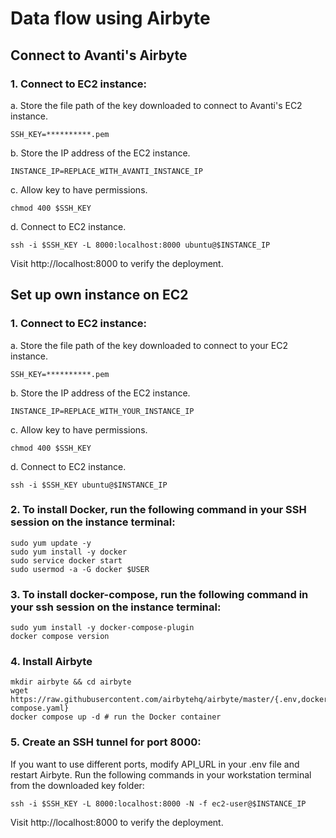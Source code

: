 # Data flow using Airbyte

## Connect to Avanti's Airbyte

### 1. Connect to EC2 instance:

a. Store the file path of the key downloaded to connect to Avanti's EC2 instance.

`SSH_KEY=**********.pem`

b. Store the IP address of the EC2 instance.

`INSTANCE_IP=REPLACE_WITH_AVANTI_INSTANCE_IP`

c. Allow key to have permissions.

`chmod 400 $SSH_KEY`

d. Connect to EC2 instance.

`ssh -i $SSH_KEY -L 8000:localhost:8000 ubuntu@$INSTANCE_IP`

Visit http://localhost:8000 to verify the deployment.

## Set up own instance on EC2

### 1. Connect to EC2 instance:

a. Store the file path of the key downloaded to connect to your EC2 instance.

`SSH_KEY=**********.pem`

b. Store the IP address of the EC2 instance.

`INSTANCE_IP=REPLACE_WITH_YOUR_INSTANCE_IP`

c. Allow key to have permissions.

`chmod 400 $SSH_KEY`

d. Connect to EC2 instance.

`ssh -i $SSH_KEY ubuntu@$INSTANCE_IP`

### 2. To install Docker, run the following command in your SSH session on the instance terminal:

```
sudo yum update -y
sudo yum install -y docker
sudo service docker start
sudo usermod -a -G docker $USER
```

### 3. To install docker-compose, run the following command in your ssh session on the instance terminal:

```
sudo yum install -y docker-compose-plugin
docker compose version
```

### 4. Install Airbyte

```
mkdir airbyte && cd airbyte
wget https://raw.githubusercontent.com/airbytehq/airbyte/master/{.env,docker-compose.yaml}
docker compose up -d # run the Docker container
```

### 5. Create an SSH tunnel for port 8000:

If you want to use different ports, modify API_URL in your .env file and restart Airbyte. Run the following commands in your workstation terminal from the downloaded key folder:

```
ssh -i $SSH_KEY -L 8000:localhost:8000 -N -f ec2-user@$INSTANCE_IP
```

Visit http://localhost:8000 to verify the deployment.
